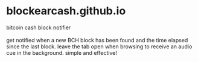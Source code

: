 # blockearcash.github.io
bitcoin cash block notifier <br><br>
get notified when a new BCH block has been found and the time elapsed since the last block. leave the tab open when browsing to receive an audio cue in the background. simple and effective!
